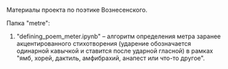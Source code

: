 Материалы проекта по поэтике Вознесенского.

Папка "metre":
  1. "defining_poem_meter.ipynb" – алгоритм определения метра  заранее акцентированного стихотворения (ударение обозначается одинарной кавычкой и ставится после ударной гласной) в рамках "ямб, хорей, дактиль, амфибрахий, анапест или что-то другое".
